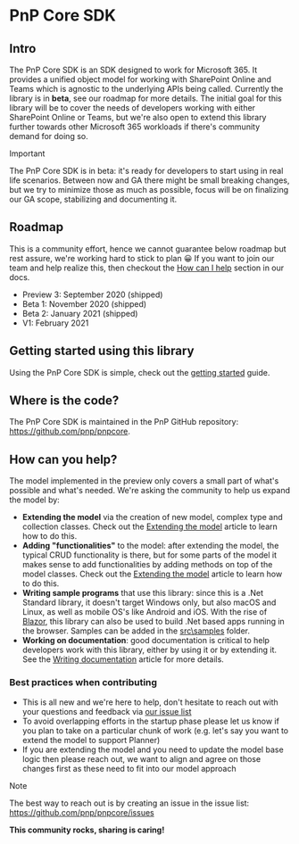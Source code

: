 # PnP Core SDK

## Intro

The PnP Core SDK is an SDK designed to work for Microsoft 365. It provides a unified object model for working with SharePoint Online and Teams which is agnostic to the underlying APIs being called. Currently the library is in **beta**, see our roadmap for more details. The initial goal for this library will be to cover the needs of developers working with either SharePoint Online or Teams, but we're also open to extend this library further towards other Microsoft 365 workloads if there's community demand for doing so.

> [!Important]
> The PnP Core SDK is in beta: it's ready for developers to start using in real life scenarios. Between now and GA there might be small breaking changes, but we try to minimize those as much as possible, focus will be on finalizing our GA scope, stabilizing and documenting it.

## Roadmap

This is a community effort, hence we cannot guarantee below roadmap but rest assure, we're working hard to stick to plan 😀 If you want to join our team and help realize this, then checkout the [How can I help](https://pnp.github.io/pnpcore/#how-can-you-help) section in our docs.

- Preview 3: September 2020 (shipped)
- Beta 1: November 2020 (shipped)
- Beta 2: January 2021 (shipped)
- V1: February 2021

## Getting started using this library

Using the PnP Core SDK is simple, check out the [getting started](~/using-the-sdk/readme.md) guide.

## Where is the code?

The PnP Core SDK is maintained in the PnP GitHub repository: https://github.com/pnp/pnpcore.

## How can you help?

The model implemented in the preview only covers a small part of what's possible and what's needed. We're asking the community to help us expand the model by:

- **Extending the model** via the creation of new model, complex type and collection classes. Check out the [Extending the model](~/contributing/readme.md) article to learn how to do this.
- **Adding "functionalities"** to the model: after extending the model, the typical CRUD functionality is there, but for some parts of the model it makes sense to add functionalities by adding methods on top of the model classes. Check out the [Extending the model](~/contributing/readme.md) article to learn how to do this.
- **Writing sample programs** that use this library: since this is a .Net Standard library, it doesn't target Windows only, but also macOS and Linux, as well as  mobile OS's like Android and iOS. With the rise of [Blazor](https://dotnet.microsoft.com/apps/aspnet/web-apps/blazor), this library can also be used to build .Net based apps running in the browser. Samples can be added in the [src\samples](https://github.com/pnp/pnpcore/tree/dev/src/samples) folder.
- **Working on documentation**: good documentation is critical to help developers work with this library, either by using it or by extending it. See the [Writing documentation](~/contributing/writing%20documentation.md) article for more details.

### Best practices when contributing

- This is all new and we're here to help, don't hesitate to reach out with your questions and feedback via [our issue list](https://github.com/pnp/pnpcore/issues)
- To avoid overlapping efforts in the startup phase please let us know if you plan to take on a particular chunk of work (e.g. let's say you want to extend the model to support Planner)
- If you are extending the model and you need to update the model base logic then please reach out, we want to align and agree on those changes first as these need to fit into our model approach

> [!Note]
> The best way to reach out is by creating an issue in the issue list: https://github.com/pnp/pnpcore/issues

**This community rocks, sharing is caring!**
